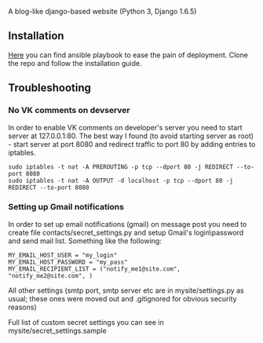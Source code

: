 A blog-like django-based website (Python 3, Django 1.6.5)

## Installation

[Here](https://github.com/fernflower/ansible_django_steps) you can find ansible playbook to ease the pain of deployment. Clone the repo and follow the installation guide.

## Troubleshooting

### No VK comments on devserver
In order to enable VK comments on developer's server you need to start server at 127.0.0.1:80. 
The best way I found (to avoid starting server as root) - start server at port 8080 and redirect traffic to port 80
by adding entries to iptables.

```
sudo iptables -t nat -A PREROUTING -p tcp --dport 80 -j REDIRECT --to-port 8080
sudo iptables -t nat -A OUTPUT -d localhost -p tcp --dport 80 -j REDIRECT --to-port 8080
```

### Setting up Gmail notifications 
In order to set up email notifications (gmail) on message post you need to create file 
contacts/secret_settings.py and setup Gmail's login\password and send mail list. Something like the following:

```
MY_EMAIL_HOST_USER = "my_login"
MY_EMAIL_HOST_PASSWORD = "my_pass"
MY_EMAIL_RECIPIENT_LIST = ("notify_me1@site.com", "notify_me2@site.com", )
```
All other settings (smtp port, smtp server etc are in mysite/settings.py as usual; these ones were moved out
and .gitignored for obvious security reasons)

Full list of custom secret settings you can see in mysite/secret_settings.sample
